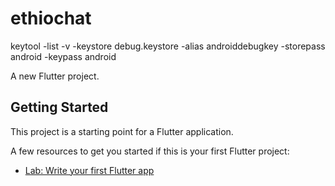 # ethiochat

keytool -list -v -keystore debug.keystore -alias androiddebugkey -storepass android -keypass android

A new Flutter project.

## Getting Started

This project is a starting point for a Flutter application.

A few resources to get you started if this is your first Flutter project:

- [Lab: Write your first Flutter app](https://docs.flutter.dev/get-started/codelab)
